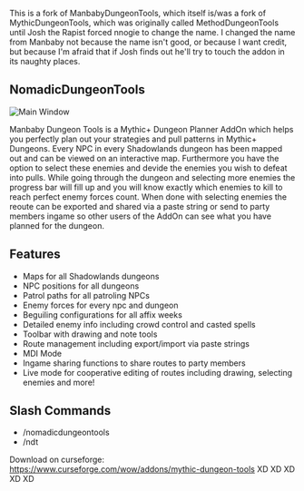 This is a fork of ManbabyDungeonTools, which itself is/was a fork of MythicDungeonTools, which was originally called MethodDungeonTools until Josh the Rapist forced nnogie to change the name. I changed the name from Manbaby not because the name isn't good, or because I want credit, but because I'm afraid that if Josh finds out he'll try to touch the addon in its naughty places.

## NomadicDungeonTools

![Main Window](https://i.imgur.com/HFzS0Xl.jpg 'x')

Manbaby Dungeon Tools is a Mythic+ Dungeon Planner AddOn which helps you perfectly plan out your strategies and pull patterns in Mythic+ Dungeons. Every NPC in every Shadowlands dungeon has been mapped out and can be viewed on an interactive map. Furthermore you have the option to select these enemies and devide the enemies you wish to defeat into pulls. While going through the dungeon and selecting more enemies the progress bar will fill up and you will know exactly which enemies to kill to reach perfect enemy forces count. When done with selecting enemies the reoute can be exported and shared via a paste string or send to party members ingame so other users of the AddOn can see what you have planned for the dungeon.

## Features

- Maps for all Shadowlands dungeons
- NPC positions for all dungeons
- Patrol paths for all patroling NPCs
- Enemy forces for every npc and dungeon
- Beguiling configurations for all affix weeks
- Detailed enemy info including crowd control and casted spells
- Toolbar with drawing and note tools
- Route management including export/import via paste strings
- MDI Mode
- Ingame sharing functions to share routes to party members
- Live mode for cooperative editing of routes including drawing, selecting enemies and more!

## Slash Commands

- /nomadicdungeontools
- /ndt

Download on curseforge: https://www.curseforge.com/wow/addons/mythic-dungeon-tools XD XD XD XD XD
